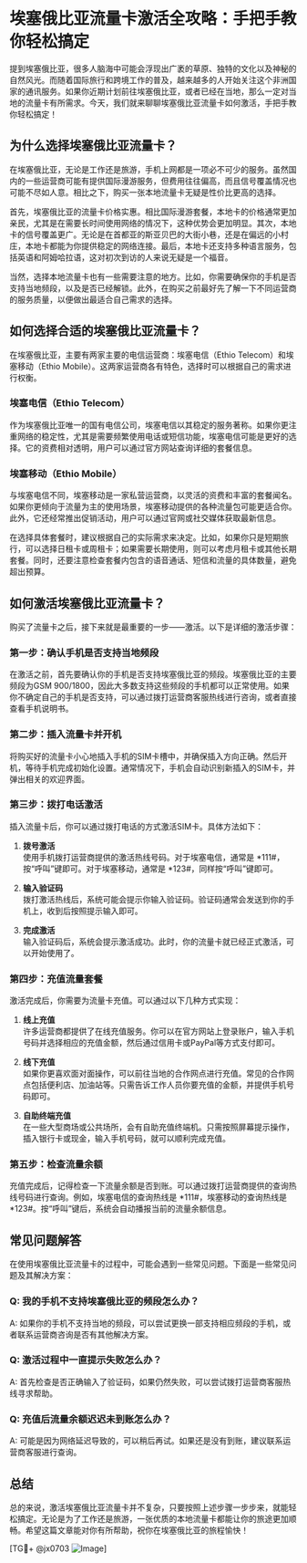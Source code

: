# 埃塞俄比亚流量卡激活全攻略：手把手教你轻松搞定

提到埃塞俄比亚，很多人脑海中可能会浮现出广袤的草原、独特的文化以及神秘的自然风光。而随着国际旅行和跨境工作的普及，越来越多的人开始关注这个非洲国家的通讯服务。如果你近期计划前往埃塞俄比亚，或者已经在当地，那么一定对当地的流量卡有所需求。今天，我们就来聊聊埃塞俄比亚流量卡如何激活，手把手教你轻松搞定！

## 为什么选择埃塞俄比亚流量卡？

在埃塞俄比亚，无论是工作还是旅游，手机上网都是一项必不可少的服务。虽然国内的一些运营商可能有提供国际漫游服务，但费用往往偏高，而且信号覆盖情况也可能不尽如人意。相比之下，购买一张本地流量卡无疑是性价比更高的选择。

首先，埃塞俄比亚的流量卡价格实惠。相比国际漫游套餐，本地卡的价格通常更加亲民，尤其是在需要长时间使用网络的情况下，这种优势会更加明显。其次，本地卡的信号覆盖更广。无论是在首都亚的斯亚贝巴的大街小巷，还是在偏远的小村庄，本地卡都能为你提供稳定的网络连接。最后，本地卡还支持多种语言服务，包括英语和阿姆哈拉语，这对初次到访的人来说无疑是一个福音。

当然，选择本地流量卡也有一些需要注意的地方。比如，你需要确保你的手机是否支持当地频段，以及是否已经解锁。此外，在购买之前最好先了解一下不同运营商的服务质量，以便做出最适合自己需求的选择。

## 如何选择合适的埃塞俄比亚流量卡？

在埃塞俄比亚，主要有两家主要的电信运营商：埃塞电信（Ethio Telecom）和埃塞移动（Ethio Mobile）。这两家运营商各有特色，选择时可以根据自己的需求进行权衡。

### 埃塞电信（Ethio Telecom）

作为埃塞俄比亚唯一的国有电信公司，埃塞电信以其稳定的服务著称。如果你更注重网络的稳定性，尤其是需要频繁使用电话或短信功能，埃塞电信可能是更好的选择。它的资费相对透明，用户可以通过官方网站查询详细的套餐信息。

### 埃塞移动（Ethio Mobile）

与埃塞电信不同，埃塞移动是一家私营运营商，以灵活的资费和丰富的套餐闻名。如果你更倾向于流量为主的使用场景，埃塞移动提供的各种流量包可能更适合你。此外，它还经常推出促销活动，用户可以通过官网或社交媒体获取最新信息。

在选择具体套餐时，建议根据自己的实际需求来决定。比如，如果你只是短期旅行，可以选择日租卡或周租卡；如果需要长期使用，则可以考虑月租卡或其他长期套餐。同时，还要注意检查套餐内包含的语音通话、短信和流量的具体数量，避免超出预算。

## 如何激活埃塞俄比亚流量卡？

购买了流量卡之后，接下来就是最重要的一步——激活。以下是详细的激活步骤：

### 第一步：确认手机是否支持当地频段

在激活之前，首先要确认你的手机是否支持埃塞俄比亚的频段。埃塞俄比亚的主要频段为GSM 900/1800，因此大多数支持这些频段的手机都可以正常使用。如果你不确定自己的手机是否支持，可以通过拨打运营商客服热线进行咨询，或者直接查看手机说明书。

### 第二步：插入流量卡并开机

将购买好的流量卡小心地插入手机的SIM卡槽中，并确保插入方向正确。然后开机，等待手机完成初始化设置。通常情况下，手机会自动识别新插入的SIM卡，并弹出相关的欢迎界面。

### 第三步：拨打电话激活

插入流量卡后，你可以通过拨打电话的方式激活SIM卡。具体方法如下：

1. **拨号激活**  
   使用手机拨打运营商提供的激活热线号码。对于埃塞电信，通常是 *111#，按“呼叫”键即可。对于埃塞移动，通常是 *123#，同样按“呼叫”键即可。

2. **输入验证码**  
   拨打激活热线后，系统可能会提示你输入验证码。验证码通常会发送到你的手机上，收到后按照提示输入即可。

3. **完成激活**  
   输入验证码后，系统会提示激活成功。此时，你的流量卡就已经正式激活，可以开始使用了。

### 第四步：充值流量套餐

激活完成后，你需要为流量卡充值。可以通过以下几种方式实现：

1. **线上充值**  
   许多运营商都提供了在线充值服务。你可以在官方网站上登录账户，输入手机号码并选择相应的充值金额，然后通过信用卡或PayPal等方式支付即可。

2. **线下充值**  
   如果你更喜欢面对面操作，可以前往当地的合作网点进行充值。常见的合作网点包括便利店、加油站等。只需告诉工作人员你要充值的金额，并提供手机号码即可。

3. **自助终端充值**  
   在一些大型商场或公共场所，会有自助充值终端机。只需按照屏幕提示操作，插入银行卡或现金，输入手机号码，就可以顺利完成充值。

### 第五步：检查流量余额

充值完成后，记得检查一下流量余额是否到账。可以通过拨打运营商提供的查询热线号码进行查询。例如，埃塞电信的查询热线是 *111#，埃塞移动的查询热线是 *123#。按“呼叫”键后，系统会自动播报当前的流量余额信息。

## 常见问题解答

在使用埃塞俄比亚流量卡的过程中，可能会遇到一些常见问题。下面是一些常见问题及其解决方案：

### Q: 我的手机不支持埃塞俄比亚的频段怎么办？
A: 如果你的手机不支持当地的频段，可以尝试更换一部支持相应频段的手机，或者联系运营商咨询是否有其他解决方案。

### Q: 激活过程中一直提示失败怎么办？
A: 首先检查是否正确输入了验证码，如果仍然失败，可以尝试拨打运营商客服热线寻求帮助。

### Q: 充值后流量余额迟迟未到账怎么办？
A: 可能是因为网络延迟导致的，可以稍后再试。如果还是没有到账，建议联系运营商客服进行查询。

## 总结

总的来说，激活埃塞俄比亚流量卡并不复杂，只要按照上述步骤一步步来，就能轻松搞定。无论是为了工作还是旅游，一张优质的本地流量卡都能让你的旅途更加顺畅。希望这篇文章能对你有所帮助，祝你在埃塞俄比亚的旅程愉快！

[TG💪+ @jx0703 ![Image](https://github.com/user-attachments/assets/dbca1d08-cadb-493c-b0ec-ad6f7a83f270)]
